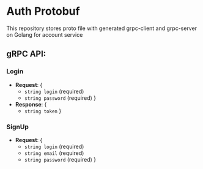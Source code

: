 # Auth Protobuf

This repository stores proto file with generated grpc-client and grpc-server on Golang for account service  

## gRPC API:

### Login
- **Request**: {
    - `string login` (required)
    - `string password` (required)
  }
- **Response**: {
    - `string token`
  }

### SignUp
- **Request**: {
    - `string login` (required)
    - `string email` (required)
    - `string password` (required)
  }